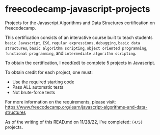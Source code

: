# freecodecamp-javascript-projects
Projects for the Javascript Algorithms and Data Structures certification on freecodecamp. 

This certification consists of an interactive course built to teach students `basic Javascript`, `ES6`, `regular expressions`, `debugging`, `basic data structures`, `basic algorithm scripting`, `object oriented programming`, `functional programming`, and `intermediate algorithm scripting`. 

To obtain the certification, I need(ed) to complete 5 projects in Javascript. 

To obtain credit for each project, one must:
  - Use the required starting code
  - Pass ALL automatic tests
  - Not brute-force tests

For more information on the requirements, please visit: https://www.freecodecamp.org/learn/javascript-algorithms-and-data-structures

As of the writing of this READ.md on 11/28/22, I've completed: `(4/5)` projects.
